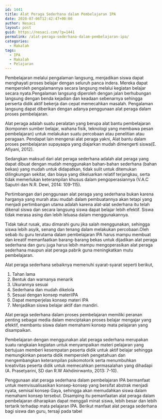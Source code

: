 ```yaml
---
id: 1441
title: Alat Peraga Sederhana dalam Pembelajaran IPA
date: 2020-07-06T12:42:47+00:00
author: Nesaci
layout: post
guid: https://nesaci.com/?p=1441
permalink: /alat-peraga-sederhana-dalam-pembelajaran-ipa/
categories:
  - Makalah
tags:
  - IPA
  - Makalah
  - Pelajaran
---
```

Pembelajaran melalui pengalaman langsung, menjadikan siswa dapat menghayati proses belajar dengan seluruh panca indera. Mereka dapat memperoleh pengalamannya secara langsung melalui kegiatan belajar secara nyata.Pengalaman langsung diperoleh dengan jalan berhubungan langsung dengan benda kejadian dan keadaan sebenarnya sehingga perserta didik aktif bekerja dan cepat memecahkan masalah. Pengalaman langsung dapat diberikan dengan adanya penggunaan alat peraga dalam proses pembelajaran.

<!--more-->

Alat peraga adalah suatu peralatan yang berupa alat bantu pembelajaran (komponen sumber belajar, wahana fisik, teknologi yang membawa pesan pembelajaran) untuk melakukan suatu percobaan atau penelitian atau peragaan. Pendapat lain mengenai alat peraga yakni, Alat bantu dalam proses pembelajaran supayaapa yang diajarkan mudah dimengerti siswa(E. Afiyani, 2012).

Sedangkan maksud dari alat peraga sederhana adalah alat peraga yang dapat dibuat dengan mudah menggunakan bahan-bahan sederhana (bahan bekas) yang mudah untuk didapatkan, tidak sulit untuk ditemukan dilingkungan sekitar, dan biaya yang dikeluarkan relatif terjangkau, serta tidak memerlukan keterampilan khusus dalam pengoperasiannya (V.A.C Saputri dan N.R. Dewi, 2014: 109-115).

Pertimbangan dari penggunaan alat peraga yang sederhana bukan karena harganya yang murah atau mudah dalam pembuatannya akan tetapi yang menjadi pertimbangan utama adalah karena alat-alat sederhana itu telah dikenal siswa dan secara langsung siswa dapat belajar lebih efektif. Siswa tidak merasa asing dan lebih leluasa dalam menggunakannya.

Tidak takut rusak, atau dimarahi guru jika salah menggunakan, sehingga siswa lebih asyik, senang dan tenang dalam melakukan percobaan.Oleh sebab itu guru terutama dalam pembelajaran IPA harus mampu membuat dan kreatif memanfaatkan barang-barang bekas untuk dijadikan alat peraga sederhana dan guru juga harus lebih mampu mengoperasikan alat peraga sederhana maupun alat peraga pabrik guna meningkatkan mutu pembelajaran.

Alat peraga sederhana sebaiknya memenuhi syarat-syarat seperti berikut,

  1. Tahan lama
  2. Bentuk dan warnanya menarik
  3. Ukurannya sesuai
  4. Sederhana dan mudah dikelola
  5. Sesuai dengan konsep materiIPA
  6. Dapat memperjelas konsep materi IPA
  7. Menjadikan siswa belajar aktif dan mandiri.

Alat peraga sederhana dalam proses pembelajaran memiliki peranan penting sebagai media dalam menciptakan proses belajar mengajar yang efektif, membantu siswa dalam memahami konsep mata pelajaran yang disampaikan.

Pembelajaran dengan menggunakan alat peraga sederhana merupakan suatu rangkaian kegiatan untuk menyampaikan materi pelajaran yang bertujuan memberi kesempatan peserta didik untuk aktif belajar sehingga memungkinkan peserta didik memperoleh pengetahuan dan mengembangkan keterampilan psikomotorik serta menumbuhkan kreativitas peserta didik untuk memecahkan permasalahan yang dihadapi (A. Prasetyarini, SD dan R.W Akhdinirwanto, 2013: 7-10).

Penggunaan alat peraga sederhana dalam pembelajaran IPA bermanfaat untuk memvisualisasikan konsep-konsep yang bersifat abstrak menjadi nyata, semisal konsep Gaya, sehingga akan memudahkan siswa dalam memahami konsep tersebut. Disamping itu pemanfaatan alat peraga dalam pembelajaran diharapkan dapat menggali minat siswa, lebih besar dan lebih tertarik terhadap mata pelajaran IPA. Berikut manfaat alat peraga sederhana bagi siswa dan guru, tersaji pada tabel